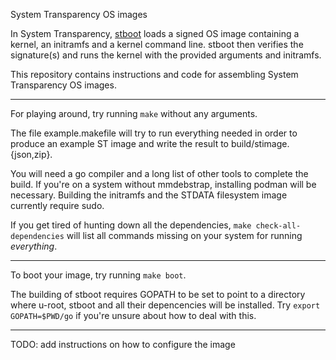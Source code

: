 System Transparency OS images

In System Transparency, [stboot][] loads a signed OS image containing
a kernel, an initramfs and a kernel command line. stboot then
verifies the signature(s) and runs the kernel with the provided
arguments and initramfs.

This repository contains instructions and code for assembling System
Transparency OS images.

[stboot]: https://git.glasklar.is/system-transparency/core/stboot

----

For playing around, try running `make` without any arguments.

The file example.makefile will try to run everything needed in order
to produce an example ST image and write the result to
build/stimage.{json,zip}.

You will need a go compiler and a long list of other tools
to complete the build. If you're on a system without mmdebstrap,
installing podman will be necessary. Building the initramfs and
the STDATA filesystem image currently require sudo.

If you get tired of hunting down all the dependencies, `make
check-all-dependencies` will list all commands missing on your
system for running _everything_.

----

To boot your image, try running `make boot`.

The building of stboot requires GOPATH to be set to point to a
directory where u-root, stboot and all their depencencies will be
installed. Try `export GOPATH=$PWD/go` if you're unsure about how to
deal with this.


----

TODO: add instructions on how to configure the image

